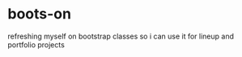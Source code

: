 # boots-on
refreshing myself on bootstrap classes so i can use it for lineup and portfolio projects
